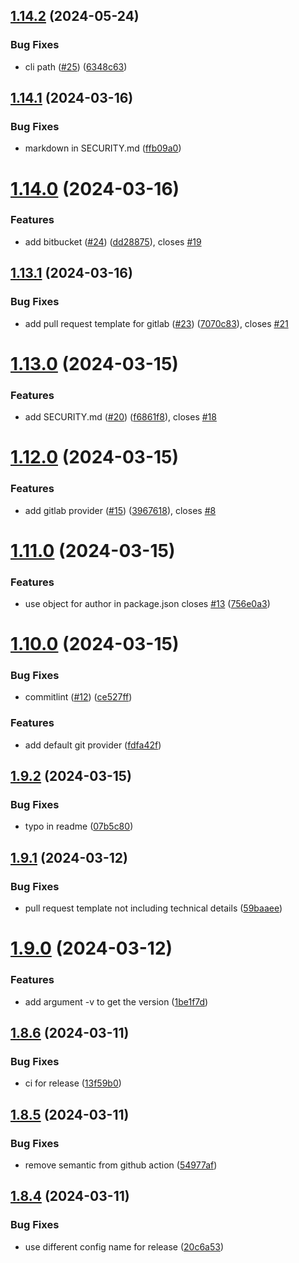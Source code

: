 ## [1.14.2](https://github.com/friedrith/contributing-generator/compare/v1.14.1...v1.14.2) (2024-05-24)


### Bug Fixes

* cli path ([#25](https://github.com/friedrith/contributing-generator/issues/25)) ([6348c63](https://github.com/friedrith/contributing-generator/commit/6348c6353593fa5e4bedbe62545b84e3aebed358))

## [1.14.1](https://github.com/friedrith/contributing-generator/compare/v1.14.0...v1.14.1) (2024-03-16)


### Bug Fixes

* markdown in SECURITY.md ([ffb09a0](https://github.com/friedrith/contributing-generator/commit/ffb09a0fe75d98a161628801f15207f0463b8a2d))

# [1.14.0](https://github.com/friedrith/contributing-generator/compare/v1.13.1...v1.14.0) (2024-03-16)


### Features

* add bitbucket ([#24](https://github.com/friedrith/contributing-generator/issues/24)) ([dd28875](https://github.com/friedrith/contributing-generator/commit/dd288757def7abc007a54212f1715137ac585507)), closes [#19](https://github.com/friedrith/contributing-generator/issues/19)

## [1.13.1](https://github.com/friedrith/contributing-generator/compare/v1.13.0...v1.13.1) (2024-03-16)


### Bug Fixes

* add pull request template for gitlab ([#23](https://github.com/friedrith/contributing-generator/issues/23)) ([7070c83](https://github.com/friedrith/contributing-generator/commit/7070c838ce21d7169f093f9909af2b5f7eca5121)), closes [#21](https://github.com/friedrith/contributing-generator/issues/21)

# [1.13.0](https://github.com/friedrith/contributing-generator/compare/v1.12.0...v1.13.0) (2024-03-15)


### Features

* add SECURITY.md ([#20](https://github.com/friedrith/contributing-generator/issues/20)) ([f6861f8](https://github.com/friedrith/contributing-generator/commit/f6861f8587ed137d91cd4beff53eb228e95f3a23)), closes [#18](https://github.com/friedrith/contributing-generator/issues/18)

# [1.12.0](https://github.com/friedrith/contributing-generator/compare/v1.11.0...v1.12.0) (2024-03-15)


### Features

* add gitlab provider ([#15](https://github.com/friedrith/contributing-generator/issues/15)) ([3967618](https://github.com/friedrith/contributing-generator/commit/39676186d5e1f358f92f323d999d525450de1604)), closes [#8](https://github.com/friedrith/contributing-generator/issues/8)

# [1.11.0](https://github.com/friedrith/contributing-generator/compare/v1.10.0...v1.11.0) (2024-03-15)


### Features

* use object for author in package.json closes [#13](https://github.com/friedrith/contributing-generator/issues/13) ([756e0a3](https://github.com/friedrith/contributing-generator/commit/756e0a3c9ba60c309a5cacb568ac26930f218522))

# [1.10.0](https://github.com/friedrith/contributing-generator/compare/v1.9.2...v1.10.0) (2024-03-15)


### Bug Fixes

* commitlint ([#12](https://github.com/friedrith/contributing-generator/issues/12)) ([ce527ff](https://github.com/friedrith/contributing-generator/commit/ce527ff88abe1282dc27169d5b9344ff3b69d798))


### Features

* add default git provider ([fdfa42f](https://github.com/friedrith/contributing-generator/commit/fdfa42f7645bfa2927bd67d8184f6b5ea8af0083))

## [1.9.2](https://github.com/friedrith/contributing-generator/compare/v1.9.1...v1.9.2) (2024-03-15)


### Bug Fixes

* typo in readme ([07b5c80](https://github.com/friedrith/contributing-generator/commit/07b5c809d01e813e67dd900d0aa28fe55bffa567))

## [1.9.1](https://github.com/friedrith/contributing-generator/compare/v1.9.0...v1.9.1) (2024-03-12)


### Bug Fixes

* pull request template not including technical details ([59baaee](https://github.com/friedrith/contributing-generator/commit/59baaee0e4136b5fabd300deba1f7f4b70d3af08))

# [1.9.0](https://github.com/friedrith/contributing-generator/compare/v1.8.6...v1.9.0) (2024-03-12)


### Features

* add argument -v to get the version ([1be1f7d](https://github.com/friedrith/contributing-generator/commit/1be1f7d4e505c522bb1bb43a52b79bfa400e54f6))

## [1.8.6](https://github.com/friedrith/contributing-generator/compare/v1.8.5...v1.8.6) (2024-03-11)


### Bug Fixes

* ci for release ([13f59b0](https://github.com/friedrith/contributing-generator/commit/13f59b009cbf0a26e65795fe0d09cb0f5cb3adae))

## [1.8.5](https://github.com/friedrith/contributing-generator/compare/v1.8.4...v1.8.5) (2024-03-11)


### Bug Fixes

* remove semantic from github action ([54977af](https://github.com/friedrith/contributing-generator/commit/54977af910fdcfdddd0c84780b7e710ed340bd09))

## [1.8.4](https://github.com/friedrith/contributing-generator/compare/v1.8.3...v1.8.4) (2024-03-11)


### Bug Fixes

* use different config name for release ([20c6a53](https://github.com/friedrith/contributing-generator/commit/20c6a537d0fdaeb311bee342ec53b651c59678c6))
